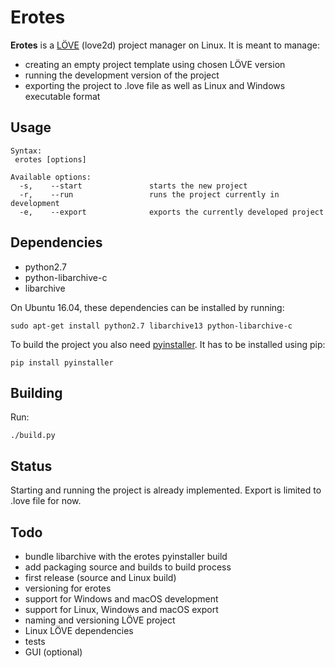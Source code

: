 # Erotes

**Erotes** is a [LÖVE](http://love2d.org/) (love2d) project manager on Linux. It is meant to manage:

- creating an empty project template using chosen LÖVE version
- running the development version of the project
- exporting the project to .love file as well as Linux and Windows executable format

## Usage

```
Syntax:
 erotes [options]

Available options:
  -s,    --start               starts the new project                  
  -r,    --run                 runs the project currently in development
  -e,    --export              exports the currently developed project 
```


## Dependencies

- python2.7
- python-libarchive-c
- libarchive

On Ubuntu 16.04, these dependencies can be installed by running:

```sudo apt-get install python2.7 libarchive13 python-libarchive-c```

To build the project you also need [pyinstaller](https://www.pyinstaller.org/). It has to be installed using pip:

```pip install pyinstaller```

## Building

Run:

```./build.py``` 

## Status

Starting and running the project is already implemented. Export is limited to .love file for now.

## Todo

- bundle libarchive with the erotes pyinstaller build
- add packaging source and builds to build process
- first release (source and Linux build)
- versioning for erotes
- support for Windows and macOS development
- support for Linux, Windows and macOS export
- naming and versioning LÖVE project
- Linux LÖVE dependencies
- tests
- GUI (optional)